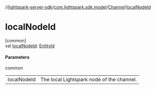 //[lightspark-server-sdk](../../../index.md)/[com.lightspark.sdk.model](../index.md)/[Channel](index.md)/[localNodeId](local-node-id.md)

# localNodeId

[common]\
val [localNodeId](local-node-id.md): [EntityId](../-entity-id/index.md)

#### Parameters

common

| | |
|---|---|
| localNodeId | The local Lightspark node of the channel. |
